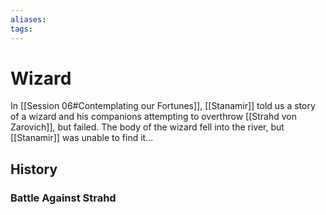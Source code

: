 ```yaml
---
aliases: 
tags: 
---
```


# Wizard

In [[Session 06#Contemplating our Fortunes]], [[Stanamir]] told us a story of a wizard and his companions attempting to overthrow [[Strahd von Zarovich]], but failed.  The body of the wizard fell into the river, but [[Stanamir]] was unable to find it...

## History

### Battle Against Strahd
